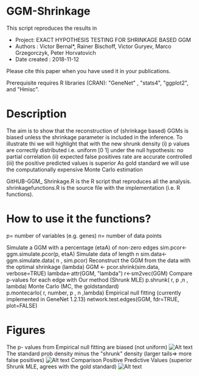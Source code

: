 # GGM-Shrinkage
This script reproduces the results in 
  * Project: EXACT HYPOTHESIS TESTING FOR SHRINKAGE BASED GGM 
  * Authors            : Victor Bernal*, Rainer Bischoff, Victor Guryev, Marco Grzegorczyk, Peter Horvatovich
  * Date created      : 2018-11-12

Please cite this paper when you have used it in your publications.

Prerequisite 
requires R libraries (CRAN): "GeneNet" , "stats4", "ggplot2", and "Hmisc".

# Description
 The aim is to show that the reconstruction of (shrinkage based) GGMs is biased
 unless the shrinkage parameter is included in the inference. 
 To illustrate thi we will highlight that with the new shrunk density 
 (i) p values are correctly distributed i.e. uniform [0 1] under the null hypothesis: no partial correlation
 (ii) expected false positives rate are accurate controlled
 (iii) the positive predicted values is superior
 As gold standard we will use the computationally expensive Monte Carlo estimation 

GitHUB-GGM_ Shrinkage.R is the R script that reproduces all the analysis.
shrinkagefunctions.R is the source file with the implementation (i.e. R functions).

# How to use it the functions?
p= number of variables (e.g. genes)
n= number of data points

Simulate a GGM with a percentage (etaA) of non-zero edges 
    sim.pcor<-ggm.simulate.pcor(p, etaA) 
    Simulate data of length n
    sim.data<- ggm.simulate.data( n , sim.pcor)
Reconstruct the GGM from the data with the optimal shrinkage (lambda)
    GGM <- pcor.shrink(sim.data, verbose=TRUE) 
    lambda<-attr(GGM, "lambda") 
    r<-sm2vec(GGM)
Compare p-values for each edge with 
Our method (Shrunk MLE)
    p.shrunk( r, p ,n , lambda)
Monte Carlo (MC, the goldstandard)   
    p.montecarlo( r, number, p , n ,lambda)
Empirical null fitting (currently implemented in GeneNet 1.2.13)
    network.test.edges(GGM, fdr=TRUE, plot=FALSE)

# Figures
The p- values from Empirical null fitting are biased (not uniform)
![Alt text](https://github.com/V-Bernal/GGM-Shrinkage/Figures/00.05HISTenf.wmf)
The standard prob density minus the "shrunk" density (larger tails=> more false positives) 
![Alt text](https://github.com/V-Bernal/GGM-Shrinkage/Figures/20diff_densities.wmf)
Comparison Positive Predictive Values  (superior Shrunk MLE, agrees with the gold standard) 
![Alt text](https://github.com/V-Bernal/GGM-Shrinkage/Figures/0.030.01PPV.emf)
